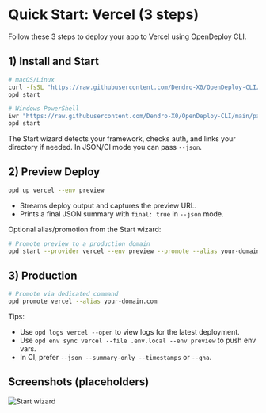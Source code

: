 # Quick Start: Vercel (3 steps)

Follow these 3 steps to deploy your app to Vercel using OpenDeploy CLI.

## 1) Install and Start

```bash
# macOS/Linux
curl -fsSL "https://raw.githubusercontent.com/Dendro-X0/OpenDeploy-CLI/main/packages/cli/install/install.sh" | bash
opd start

# Windows PowerShell
iwr "https://raw.githubusercontent.com/Dendro-X0/OpenDeploy-CLI/main/packages/cli/install/install.ps1" -UseBasicParsing | iex
opd start
```

The Start wizard detects your framework, checks auth, and links your directory if needed. In JSON/CI mode you can pass `--json`.

## 2) Preview Deploy

```bash
opd up vercel --env preview
```

- Streams deploy output and captures the preview URL.
- Prints a final JSON summary with `final: true` in `--json` mode.

Optional alias/promotion from the Start wizard:

```bash
# Promote preview to a production domain
opd start --provider vercel --env preview --promote --alias your-domain.com
```

## 3) Production

```bash
# Promote via dedicated command
opd promote vercel --alias your-domain.com
```

Tips:

- Use `opd logs vercel --open` to view logs for the latest deployment.
- Use `opd env sync vercel --file .env.local --env preview` to push env vars.
- In CI, prefer `--json --summary-only --timestamps` or `--gha`.

## Screenshots (placeholders)

<div style={{ display: 'grid', gap: 12 }}>
  <img alt="Start wizard" src={`${process.env.NEXT_PUBLIC_BASE_PATH || ''}/screens/wizard-start.svg`} style={{ maxWidth: '100%', borderRadius: 8, border: '1px solid var(--gray-800)' }} />
</div>
